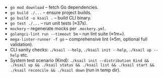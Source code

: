 - `go mod download` – fetch Go dependencies.
- `go build ./...` – ensure project builds.
- `go build -o ksail .` – build CLI binary.
- `go test ./...` – run unit tests (≈37s).
- `mockery` – regenerate mocks per `.mockery.yml`.
- `golangci-lint run --timeout 5m` – run lint suite (≈1m+).
- `mega-linter-runner -f go` – comprehensive lint (≈5m, optional full validation).
- CLI sanity checks: `./ksail --help`, `./ksail init --help`, `./ksail up --help` etc.
- System test scenario (Kind): `./ksail init --distribution Kind && ./ksail up && ./ksail status && ./ksail list && ./ksail start && ./ksail reconcile && ./ksail down` (run in temp dir).
